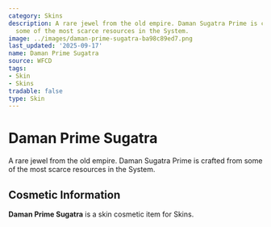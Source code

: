 ```yaml
---
category: Skins
description: A rare jewel from the old empire. Daman Sugatra Prime is crafted from
  some of the most scarce resources in the System.
image: ../images/daman-prime-sugatra-ba98c89ed7.png
last_updated: '2025-09-17'
name: Daman Prime Sugatra
source: WFCD
tags:
- Skin
- Skins
tradable: false
type: Skin
---
```


# Daman Prime Sugatra

A rare jewel from the old empire. Daman Sugatra Prime is crafted from some of the most scarce resources in the System.

## Cosmetic Information

**Daman Prime Sugatra** is a skin cosmetic item for Skins.


